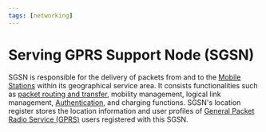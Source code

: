 ```yaml
---
tags: [networking]
---
```


# Serving GPRS Support Node (SGSN)

SGSN is responsible for the delivery of packets from and to the
[Mobile Stations](202305162139.md) within its geographical service area. It
consists functionalities such as [packet routing and transfer](202207061815.md),
mobility management, logical link management, [Authentication](202210040915.md),
and charging functions. SGSN's location register stores the location information
and user profiles of [General Packet Radio Service (GPRS)](202304111940.md)
users registered with this SGSN.
